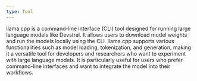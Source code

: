 ```yaml
---
type: Tool
---
```


llama.cpp is a command-line interface (CLI) tool designed for running large language models like Devstral. It allows users to download model weights and run the models locally using the CLI. llama.cpp supports various functionalities such as model loading, tokenization, and generation, making it a versatile tool for developers and researchers who want to experiment with large language models. It is particularly useful for users who prefer command-line interfaces and want to integrate the model into their workflows.